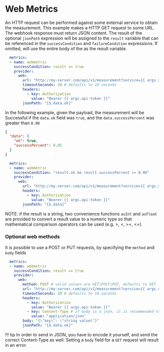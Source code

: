 # Web Metrics

An HTTP request can be performed against some external service to obtain the measurement. This example
makes a HTTP GET request to some URL. The webhook response must return JSON content. The result of
the optional `jsonPath` expression will be assigned to the `result` variable that can be referenced
in the `successCondition` and `failureCondition` expressions. If omitted, will use the entire body
of the as the result variable.

```yaml
  metrics:
  - name: webmetric
    successCondition: result == true
    provider:
      web:
        url: "http://my-server.com/api/v1/measurement?service={{ args.service-name }}"
        timeoutSeconds: 20 # defaults to 10 seconds
        headers:
          - key: Authorization
            value: "Bearer {{ args.api-token }}"
        jsonPath: "{$.data.ok}" 
```

In the following example, given the payload, the measurement will be Successful if the `data.ok` field was `true`, and the `data.successPercent`
was greater than `0.90`

```json
{
  "data": {
    "ok": true,
    "successPercent": 0.95
  }
}
```

```yaml
  metrics:
  - name: webmetric
    successCondition: "result.ok && result.successPercent >= 0.90"
    provider:
      web:
        url: "http://my-server.com/api/v1/measurement?service={{ args.service-name }}"
        headers:
          - key: Authorization
            value: "Bearer {{ args.api-token }}"
        jsonPath: "{$.data}" 
```

NOTE: if the result is a string, two convenience functions `asInt` and `asFloat` are provided
to convert a result value to a numeric type so that mathematical comparison operators can be used
(e.g. >, <, >=, <=).

### Optional web methods
It is possible to use a POST or PUT requests, by specifying the `method` and `body` fields

```yaml
  metrics:
  - name: webmetric
    successCondition: result == true
    provider:
      web:
        method: POST # valid values are GET|POST|PUT, defaults to GET
        url: "http://my-server.com/api/v1/measurement?service={{ args.service-name }}"
        timeoutSeconds: 20 # defaults to 10 seconds
        headers:
          - key: Authorization
            value: "Bearer {{ args.api-token }}"
          - key: Content-Type # if body is a json, it is recommended to set the Content-Type
            value: "application/json"
        body: "{\"key\": \"string value\"}"
        jsonPath: "{$.data.ok}" 
```
  !!! tip
      In order to send in JSON, you have to encode it yourself, and send the correct Content-Type as well.
      Setting a `body` field for a `GET` request will result in an error.
